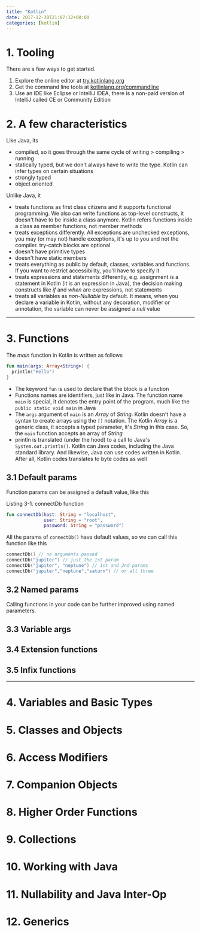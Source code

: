 ```yaml
---
title: "Kotlin"
date: 2017-12-30T21:07:12+08:00
categories: [kotlin]
---
```


# 1. Tooling 

There are a few ways to get started. 

1. Explore the online editor at [try.kotlinlang.org](http://bit.ly/kotlinonline)
2. Get the command line tools at [kotlinlang.org/commandline](http://bit.ly/kotlincommandline)
3. Use an IDE like Eclipse or IntelliJ IDEA, there is a non-paid version of IntelliJ called CE or Community Edition

# 2. A few characteristics

Like Java, its

* compiled, so it goes through the same cycle of writing > compiling > running
* statically typed, but we don't always have to write the type. Kotlin can infer types on certain situations
* strongly typed
* object oriented

Unlike Java, it

* treats functions as first class citizens and it supports functional programming. We also can write functions as top-level constructs, it doesn't have to be inside a class anymore. Kotlin refers functions inside a class as member functions, not member methods
* treats exceptions differently. All exceptions are unchecked exceptions, you may (or may not) handle exceptions, it's up to you and not the compiler. try-catch blocks are optional
* doesn't have primitive types
* doesn't have static members
* treats everything as public by default, classes, variables and functions. If you want to restrict accessibility, you'll have to specify it
* treats expressions and statements differently, e.g. assignment is a statement in Kotlin (it is an expression in Java), the decision making constructs like _if_ and _when_ are expressions, not statements
* treats all variables as _non-Nullable_ by default. It means, when you declare a variable in Kotlin, without any decoration, modifier or annotation, the variable can never be assigned a _null_ value

***

# 3. Functions

The _main_ function in Kotlin is written as follows

```kotlin
fun main(args: Array<String>) { 
  println("Hello")
}
```

* The keyword `fun` is used to declare that the block is a function
* Functions names are identifiers, just like in Java. The function name `main` is special, it denotes the entry point of the program, much like the `public static void main` in Java
* The `args` argument of `main` is an _Array_ of _String_. Kotlin doesn't have a syntax to create arrays using the `[]` notation. The Kotlin _Array_ is a generic class, it accepts a typed parameter, it's _String_ in this case. So, the `main` function accepts an array of _String_
* println is translated (under the hood) to a call to Java's `System.out.println()`. Kotlin can Java codes, including the Java standard library. And likewise, Java can use codes written in Kotlin. After all, Kotlin codes translates to byte codes as well

## 3.1 Default params

Function params can be assigned a default value, like this

Listing 3-1. connectDb function
```kotlin
fun connectDb(host: String = "localhost",
              user: String = "root",
              password: String = "password")
```
All the params of `connectDb()` have default values, so we can call this function like this

```kotlin
connectDb() // no arguments passed
connectDb("jupiter") // just the 1st param
connectDb("jupiter", "neptune") // 1st and 2nd params
connectDb("jupiter","neptune","saturn") // or all three
```

## 3.2 Named params

Calling functions in your code can be further improved using named parameters. 

## 3.3 Variable args

## 3.4 Extension functions

## 3.5 Infix functions

***


# 4. Variables and Basic Types


# 5. Classes and Objects


# 6. Access Modifiers 

# 7. Companion Objects

# 8. Higher Order Functions 




# 9. Collections

# 10. Working with Java

# 11. Nullability and Java Inter-Op

# 12. Generics 








